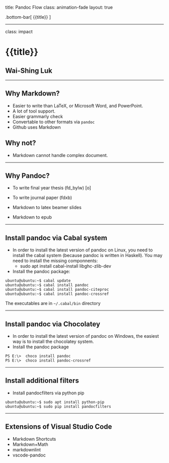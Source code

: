 title: Pandoc Flow
class: animation-fade
layout: true

<!-- This slide will serve as the base layout for all your slides -->
.bottom-bar[
  {{title}}
]

---

class: impact

# {{title}}
## Wai-Shing Luk

---

## Why Markdown?

- Easier to write than LaTeX, or Microsoft Word, and PowerPoint.
- A lot of tool support.
- Easier grammarly check
- Convertable to other formats via `pandoc`
- Github uses Markdown

## Why not?

- Markdown cannot handle complex document.

---

## Why Pandoc?

- To write final year thesis (fd_bylw) [o]

- To write journal paper (fdxb)

- Markdown to latex beamer slides

- Markdown to epub

---

## Install pandoc via Cabal system

- In order to install the latest version of pandoc on Linux, you need to install the cabal system (because pandoc is written in Haskell). You may need to install the missing componnents:
  - sudo apt install cabal-install libghc-zlib-dev
- Install the pandoc package:

```terminal
ubuntu@ubuntu:~$ cabal update
ubuntu@ubuntu:~$ cabal install pandoc
ubuntu@ubuntu:~$ cabal install pandoc-citeproc
ubuntu@ubuntu:~$ cabal install pandoc-crossref
```

The executables are in `~/.cabal/bin` directory

---

## Install pandoc via Chocolatey

- In order to install the latest version of pandoc on Windows, the easiest way is to install the chocolatey system.
- Install the pandoc package

```terminal
PS E:\>  choco install pandoc
PS E:\>  choco install pandoc-crossref
```

---

## Install additional filters

- Install pandocfilters via python pip

```terminal
ubuntu@ubuntu:~$ sudo apt install python-pip
ubuntu@ubuntu:~$ sudo pip install pandocfilters
```

---

## Extensions of Visual Studio Code

- Markdown Shortcuts
- Markdown+Math
- markdownlint
- vscode-pandoc
